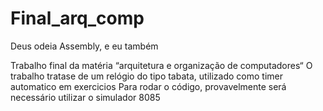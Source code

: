 # Final_arq_comp
Deus odeia Assembly, e eu também

Trabalho final da matéria “arquitetura e organização de computadores“
O trabalho tratase de um relógio do tipo tabata, utilizado como timer automatico em exercicios
Para rodar o código, provavelmente será necessário utilizar o simulador 8085 
